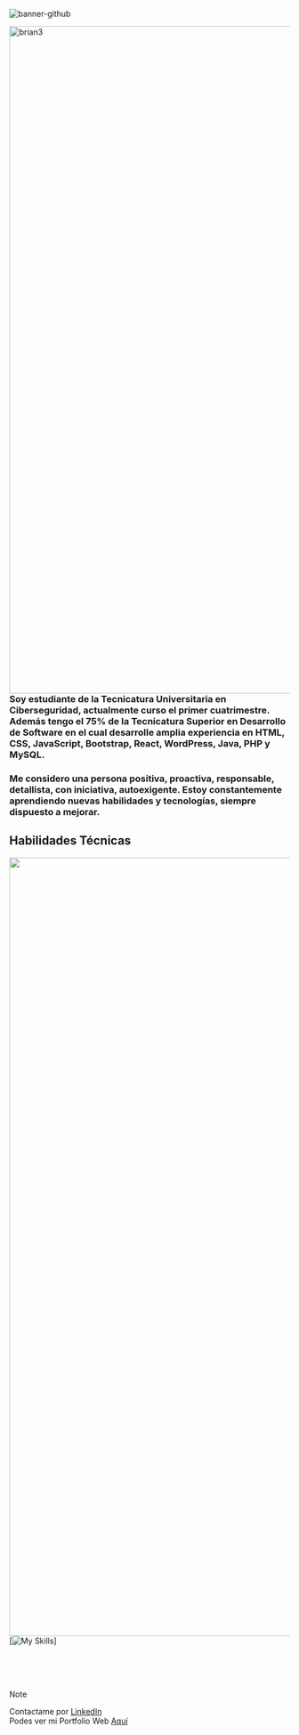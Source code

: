 ![banner-github](https://github.com/alcarazbrian/alcarazbrian/assets/88253226/189b4036-1336-4f91-87bf-52da9c65a19f)


<img align="right" src="https://github.com/alcarazbrian/alcarazbrian/assets/88253226/9dbde356-2c87-4234-86cb-9b3378606635" alt="brian3" style="max-width: 100%; height: 30vh;">

<h3 align="left">
Soy estudiante de la Tecnicatura Universitaria en Ciberseguridad, actualmente curso el primer cuatrimestre. Además tengo el 75% de la Tecnicatura Superior en Desarrollo de Software en el cual desarrolle amplia experiencia en HTML, CSS, JavaScript, Bootstrap, React, WordPress, Java, PHP y MySQL.
</h3>
<h3 align="left">
Me considero una persona positiva, proactiva, responsable, detallista, con iniciativa, autoexigente. Estoy constantemente aprendiendo nuevas habilidades y tecnologías, siempre dispuesto a mejorar.
</h3>


<h2 align="left"> Habilidades Técnicas </h2>
<img align="left" max-width="100%" style="height: 35vh;" src="https://github.com/alcarazbrian/alcarazbrian/assets/88253226/e24545c1-a942-40db-be07-edb45073a85f">

[![My Skills](https://skillicons.dev/icons?i=html,css,javascript,bootstrap,react,astro,wordpress,java,php,mysql,python,photoshop&perline=4)]

<br/>
<br/>
<br/>

> [!NOTE]  
> Contactame por [LinkedIn](https://www.linkedin.com/in/alcarazbrian/) <br/>
> Podes ver mi Portfolio Web [Aquí](https://alcarazbrian.com)



